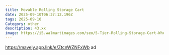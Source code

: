 ```yaml
---
title: Movable Rolling Storage Cart
date: 2025-09-10T06:37:12.196Z
tags: 2025-09-10
Category: other
description: 43.xx
image: https://i5.walmartimages.com/seo/5-Tier-Rolling-Storage-Cart-Wheels-Large-Capacity-Kitchen-Cart-Mobile-Utility-Cart-Wooden-Tabletop-Mesh-Baskets-Bathroom-Laundry-Room_63fc33b9-d963-44af-a445-4371b19514d3.803ecce13e5962a44e94a0e816454947.jpeg?odnHeight=2000&odnWidth=2000&odnBg=FFFFFF
---
```

https://mavely.app.link/e/ZtcnWZNFxWb ad